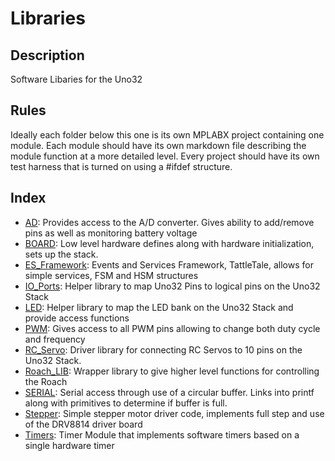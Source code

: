 # Libraries

## Description

Software Libaries for the Uno32


## Rules 
Ideally each folder below this one is its own MPLABX project containing one module.  Each module should have its own markdown file
describing the module function at a more detailed level. Every project should have its own test harness that is turned on using a #ifdef structure.


## Index

* [AD](AD.x\README.md): Provides access to the A/D converter. Gives ability to add/remove pins as well as monitoring battery voltage 
* [BOARD](BOARD.x\README.md): Low level hardware defines along with hardware initialization, sets up the stack.
* [ES_Framework](ES_Framework.X\README.md): Events and Services Framework, TattleTale, allows for simple services, FSM and HSM structures 
* [IO_Ports](IO_Ports.x\README.md): Helper library to map Uno32 Pins to logical pins on the Uno32 Stack
* [LED](LED.X\README.md): Helper library to map the LED bank on the Uno32 Stack and provide access functions
* [PWM](PWM.x\README.md): Gives access to all PWM pins allowing to change both duty cycle and frequency
* [RC_Servo](RC_Servo.X\README.md): Driver library for connecting RC Servos to 10 pins on the Uno32 Stack.
* [Roach_LIB](Roach_LIB.x\README.md): Wrapper library to give higher level functions for controlling the Roach 
* [SERIAL](SERIAL.x\README.md): Serial access through use of a circular buffer. Links into printf along with primitives to determine if buffer is full.
* [Stepper](Stepper.X\README.md): Simple stepper motor driver code, implements full step and use of the DRV8814 driver board
* [Timers](Timers.X\README.md): Timer Module that implements software timers based on a single hardware timer